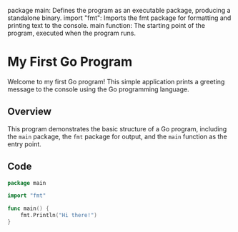 package main: 
    Defines the program as an executable package, producing a standalone binary.
import "fmt": 
    Imports the fmt package for formatting and printing text to the console.
main function: 
    The starting point of the program, executed when the program runs.

# My First Go Program

Welcome to my first Go program! This simple application prints a greeting message to the console using the Go programming language.

## Overview

This program demonstrates the basic structure of a Go program, including the `main` package, the `fmt` package for output, and the `main` function as the entry point.

## Code

```go
package main

import "fmt"

func main() {
    fmt.Println("Hi there!")
}